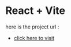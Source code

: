   # React + Vite

here is the project url : 
- [click here to visit](ecommerce-w2-7bk5-a2d1nv51q-fadysaadeddins-projects.vercel.app) 

